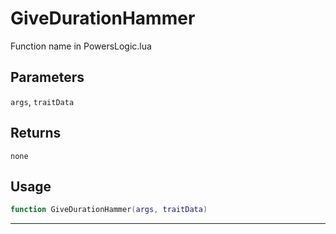 # GiveDurationHammer
Function name in PowersLogic.lua
## Parameters
`args`, `traitData`
## Returns
`none`
## Usage
```lua
function GiveDurationHammer(args, traitData)
```
---
